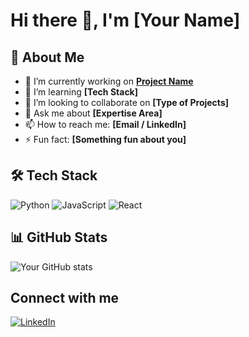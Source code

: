 # Hi there 👋, I'm [Your Name]

## 🚀 About Me
- 🔭 I’m currently working on **[Project Name](link)**
- 🌱 I’m learning **[Tech Stack]**
- 👯 I’m looking to collaborate on **[Type of Projects]**
- 💬 Ask me about **[Expertise Area]**
- 📫 How to reach me: **[Email / LinkedIn]**
- ⚡ Fun fact: **[Something fun about you]**

## 🛠️ Tech Stack
![Python](https://img.shields.io/badge/Python-3776AB?style=for-the-badge&logo=python&logoColor=white)
![JavaScript](https://img.shields.io/badge/JavaScript-F7DF1E?style=for-the-badge&logo=javascript&logoColor=black)
![React](https://img.shields.io/badge/React-20232A?style=for-the-badge&logo=react&logoColor=61DAFB)

## 📊 GitHub Stats
![Your GitHub stats](https://github-readme-stats.vercel.app/api?username=sharathkumar-md&show_icons=true&theme=tokyonight)

## Connect with me
[![LinkedIn](https://img.shields.io/badge/LinkedIn-0077B5?style=for-the-badge&logo=linkedin&logoColor=white)](https://www.linkedin.com/in/sharathkumarmd/)
